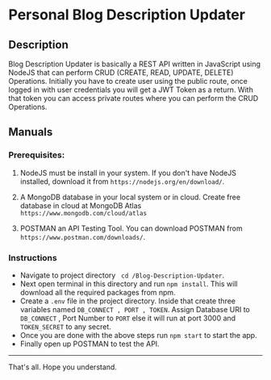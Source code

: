 # Personal Blog Description Updater
## Description
Blog Description Updater is basically a REST API written in JavaScript using NodeJS that can perform CRUD (CREATE, READ, UPDATE, DELETE) Operations.
Initially you have to create user using the public route, once logged in with user credentials you will get a JWT Token as a return. With that token you can access private routes where you can perform the CRUD Operations.
## Manuals
### Prerequisites:

 1. NodeJS must be install in your system. If you don't have NodeJS installed, download it from `https://nodejs.org/en/download/`.

 2. A MongoDB database in your local system or in cloud. Create free database in cloud at MongoDB Atlas `https://www.mongodb.com/cloud/atlas`

 3. POSTMAN an API Testing Tool. You can download POSTMAN from `https://www.postman.com/downloads/`.
### Instructions
* Navigate to project directory
`  cd /Blog-Description-Updater `.
* Next open terminal in this directory and run `npm install`. This will download all the required packages from npm.
* Create a `.env` file in the project directory. Inside that create three variables named `DB_CONNECT , PORT , TOKEN`. Assign Database URI to `DB_CONNECT` , Port Number to `PORT` else it will run at port 3000 and `TOKEN_SECRET` to any secret. 
* Once you are done with the above steps run `npm start` to start the app.
* Finally open up POSTMAN to test the API.

***


That's all. Hope you understand. 
